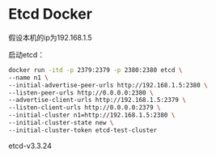 # Etcd Docker

假设本机的ip为192.168.1.5

启动etcd：

```bash
docker run -itd -p 2379:2379 -p 2380:2380 etcd \
--name n1 \
--initial-advertise-peer-urls http://192.168.1.5:2380 \
--listen-peer-urls http://0.0.0.0:2380 \
--advertise-client-urls http://192.168.1.5:2379 \
--listen-client-urls http://0.0.0.0:2379 \
--initial-cluster n1=http://192.168.1.5:2380 \
--initial-cluster-state new \
--initial-cluster-token etcd-test-cluster
```

etcd-v3.3.24